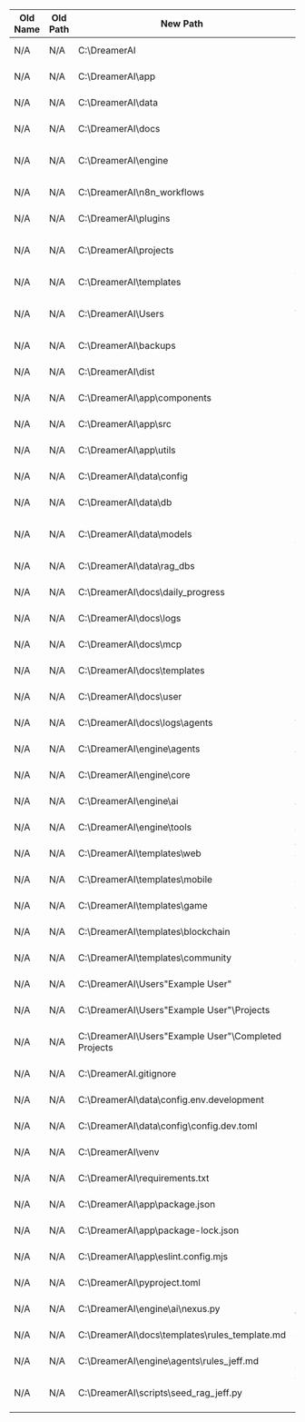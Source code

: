 | Old Name | Old Path | New Path | Purpose | Action | Date |
|--------|----------|----------|--------|-------|------|
| N/A | N/A | C:\DreamerAI | Project Root Directory | CREATE | 2025-04-10 |
| N/A | N/A | C:\DreamerAI\app | Frontend Directory | CREATE | 2025-04-10 |
| N/A | N/A | C:\DreamerAI\data | Data Directory | CREATE | 2025-04-10 |
| N/A | N/A | C:\DreamerAI\docs | Docs Directory | CREATE | 2025-04-10 |
| N/A | N/A | C:\DreamerAI\engine | Backend Engine Directory | CREATE | 2025-04-10 |
| N/A | N/A | C:\DreamerAI\n8n_workflows | n8n Workflows Directory | CREATE | 2025-04-10 |
| N/A | N/A | C:\DreamerAI\plugins | Plugins Directory | CREATE | 2025-04-10 |
| N/A | N/A | C:\DreamerAI\projects | Output Projects Directory | CREATE | 2025-04-10 |
| N/A | N/A | C:\DreamerAI\templates | Templates Directory | CREATE | 2025-04-10 |
| N/A | N/A | C:\DreamerAI\Users | User Workspace Directory | CREATE | 2025-04-10 |
| N/A | N/A | C:\DreamerAI\backups | Backups Directory | CREATE | 2025-04-10 |
| N/A | N/A | C:\DreamerAI\dist | Distribution Directory | CREATE | 2025-04-10 |
| N/A | N/A | C:\DreamerAI\app\components | React Components | CREATE | 2025-04-10 |
| N/A | N/A | C:\DreamerAI\app\src | React Source Files | CREATE | 2025-04-10 |
| N/A | N/A | C:\DreamerAI\app\utils | Frontend Utilities | CREATE | 2025-04-10 |
| N/A | N/A | C:\DreamerAI\data\config | Config Files | CREATE | 2025-04-10 |
| N/A | N/A | C:\DreamerAI\data\db | Database Files | CREATE | 2025-04-10 |
| N/A | N/A | C:\DreamerAI\data\models | Local Models (Symlink Target) | CREATE | 2025-04-10 |
| N/A | N/A | C:\DreamerAI\data\rag_dbs | RAG Databases | CREATE | 2025-04-10 |
| N/A | N/A | C:\DreamerAI\docs\daily_progress | Daily Logs | CREATE | 2025-04-10 |
| N/A | N/A | C:\DreamerAI\docs\logs | General Logs | CREATE | 2025-04-10 |
| N/A | N/A | C:\DreamerAI\docs\mcp | MCP Documentation | CREATE | 2025-04-10 |
| N/A | N/A | C:\DreamerAI\docs\templates | Doc Templates | CREATE | 2025-04-10 |
| N/A | N/A | C:\DreamerAI\docs\user | User Documentation | CREATE | 2025-04-10 |
| N/A | N/A | C:\DreamerAI\docs\logs\agents | Agent-Specific Logs | CREATE | 2025-04-10 |
| N/A | N/A | C:\DreamerAI\engine\agents | Agent Code | CREATE | 2025-04-10 |
| N/A | N/A | C:\DreamerAI\engine\core | Core Backend Services | CREATE | 2025-04-10 |
| N/A | N/A | C:\DreamerAI\engine\ai | AI Logic | CREATE | 2025-04-10 |
| N/A | N/A | C:\DreamerAI\engine\tools | Shared Agent Tools | CREATE | 2025-04-10 |
| N/A | N/A | C:\DreamerAI\templates\web | Web Templates | CREATE | 2025-04-10 |
| N/A | N/A | C:\DreamerAI\templates\mobile | Mobile Templates | CREATE | 2025-04-10 |
| N/A | N/A | C:\DreamerAI\templates\game | Game Templates | CREATE | 2025-04-10 |
| N/A | N/A | C:\DreamerAI\templates\blockchain | Blockchain Templates | CREATE | 2025-04-10 |
| N/A | N/A | C:\DreamerAI\templates\community | Community Templates | CREATE | 2025-04-10 |
| N/A | N/A | C:\DreamerAI\Users\"Example User" | Example User Folder | CREATE | 2025-04-10 |
| N/A | N/A | C:\DreamerAI\Users\"Example User"\Projects | Example User Projects | CREATE | 2025-04-10 |
| N/A | N/A | C:\DreamerAI\Users\"Example User"\Completed Projects | Example User Completed Projects | CREATE | 2025-04-10 |
| N/A | N/A | C:\DreamerAI\.gitignore | Git Ignore File | CREATE | 2025-04-10 |
| N/A | N/A | C:\DreamerAI\data\config\.env.development | Development Secrets | CREATE | 2025-04-10 |
| N/A | N/A | C:\DreamerAI\data\config\config.dev.toml | Development Configuration | CREATE | 2025-04-10 |
| N/A | N/A | C:\DreamerAI\venv | Python Virtual Environment | CREATE | 2025-04-10 |
| N/A | N/A | C:\DreamerAI\requirements.txt | Python Dependencies | CREATE | 2025-04-10 |
| N/A | N/A | C:\DreamerAI\app\package.json | Node.js Project Manifest | CREATE | 2025-04-10 |
| N/A | N/A | C:\DreamerAI\app\package-lock.json | Node.js Lock File | CREATE | 2025-04-10 |
| N/A | N/A | C:\DreamerAI\app\eslint.config.mjs | ESLint Configuration | CREATE | 2025-04-10 |
| N/A | N/A | C:\DreamerAI\pyproject.toml | Python Tool Configuration | CREATE | 2025-04-10 |
| N/A | N/A | C:\DreamerAI\engine\ai\nexus.py | Nexus agent file | CREATE | 2025-04-11 |
| N/A | N/A | C:\DreamerAI\docs\templates\rules_template.md | Rules Template | CREATE | 2025-04-11 |
| N/A | N/A | C:\DreamerAI\engine\agents\rules_jeff.md | Rules file for Jeff agent | CREATE | 2025-04-11 |
| N/A | N/A | C:\DreamerAI\scripts\seed_rag_jeff.py | Temporary RAG seeding script for Jeff | CREATE | 2025-04-11 | 